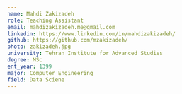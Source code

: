 ```yaml
---
name: Mahdi Zakizadeh
role: Teaching Assistant
email: mahdizakizadeh.me@gmail.com
linkedin: https://www.linkedin.com/in/mahdizakizadeh/
github: https://github.com/mzakizadeh/
photo: zakizadeh.jpg
university: Tehran Institute for Advanced Studies
degree: MSc
ent_year: 1399
major: Computer Engineering
field: Data Sciene
---
```

